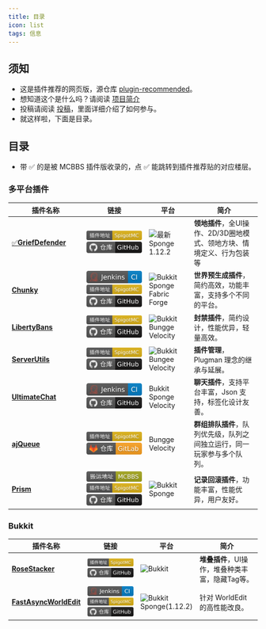 ```yaml
---
title: 目录
icon: list
tags: 信息
---
```

[curseforge]: ./public/cflink.svg
[gh]: ./public/github.svg
[gl]: ./public/gitlab.svg
[mcbbs]: ./public/mcbbslink.svg
[mcmod]: ./public/mcmod.svg
[spigot]: ./public/spigotmclink.svg
[jenkins]: ./public/jenkins.svg
<style>
table th:first-of-type {
    width: 30%;
}
table th:nth-of-type(2) {
    width: 25%;
}
table th:nth-of-type(3) {
    width: 18%;
}
table th:nth-of-type(4) {
    width: 30%;
}
</style>

## 须知
- 这是插件推荐的网页版，源仓库 [plugin-recommended](https://github.com/Tartaros-Gamer/plugin-recommended)。 
- 想知道这个是什么吗？请阅读 [项目简介](./introduction)
- 投稿请阅读 [投稿](./contribution)，里面详细介绍了如何参与。
- 就这样啦，下面是目录。

## 目录
- 带 ✅ 的是被 MCBBS 插件版收录的，点 ✅ 能跳转到插件推荐贴的对应楼层。

### 多平台插件
插件名称 | 链接 | 平台 | 简介 
------------- | ------------- | ------------- | -------------
[✅](https://www.mcbbs.net/forum.php?mod=redirect&goto=findpost&ptid=1265727&pid=23546408)[**GriefDefender**](../多平台/GriefDefender) | [![spigot]](https://www.spigotmc.org/resources/68900/) [![gh]](https://github.com/bloodmc/GriefDefender) | ![最新](https://img.shields.io/spiget/tested-versions/68900?label=Bukkit&style=flat-square)Sponge 1.12.2 | **领地插件**，全UI操作、2D/3D圈地模式、领地方块、情境定义、行为包装等
[**Chunky**](../多平台/Chunky) | [![jenkins]](https://ci.codemc.io/view/Author/job/pop4959/job/Chunky/) [![spigot]](https://www.spigotmc.org/resources/chunky.81534/) [![gh]](https://github.com/pop4959/Chunky) | ![Bukkit](https://img.shields.io/spiget/tested-versions/81534?label=Bukkit) Sponge Fabric Forge | **世界预生成插件**，简约高效，功能丰富，支持多个不同的平台。
[**LibertyBans**](../多平台/LibertyBans) | [![spigot]](https://www.spigotmc.org/resources/libertybans.81063/) [![gh]](https://github.com/A248/LibertyBans) | ![Bukkit](https://img.shields.io/spiget/tested-versions/81063?label=Bukkit) Bungge Velocity | **封禁插件**，简约设计，性能优异，轻量高效。
[**ServerUtils**](../多平台/ServerUtils) | [![spigot]](https://www.spigotmc.org/resources/79599/) [![gh]](https://github.com/FrankHeijden/ServerUtils) | ![Bukkit](https://img.shields.io/spiget/tested-versions/79599?label=Bukkit) Bungee Velocity | **插件管理**，Plugman 理念的继承与延展。
[**UltimateChat**](../多平台/UltimateChat) | [![jenkins]](http://host.areaz12server.net.br:8081/job/UltimateChat/) [![gh]](https://github.com/FabioZumbi12/UltimateChat) | Bukkit Sponge Velocity | **聊天插件**，支持平台丰富，Json 支持，标签化设计友善。
[**ajQueue**](../多平台/ajQueue) | [![spigot]](https://www.spigotmc.org/resources/ajqueue.78266/) [![gl]](https://gitlab.com/ajg0702/ajqueue) | Bungge Velocity | **群组排队插件**，队列优先级，队列之间独立运行，同一玩家参与多个队列。
[**Prism**](../多平台/Prism) | [![mcbbs]](https://www.mcbbs.net/thread-1230654-1-1.html) [![spigot]](https://www.spigotmc.org/resources/prism.75166/) [![gh]](https://github.com/AddstarMC/Prism-Bukkit) | ![Bukkit](https://img.shields.io/spiget/tested-versions/75166?label=Bukkit) Sponge | **记录回滚插件**，功能丰富，性能优异，用户友好。

### Bukkit
插件名称 | 链接 | 平台 | 简介 
------------- | ------------- | ------------- | -------------
[**RoseStacker**](../Bukkit/RoseStacker) | [![spigot]](https://www.spigotmc.org/resources/rosestacker.82729/) [![gh]](https://github.com/Rosewood-Development/RoseStacker) | ![Bukkit](https://img.shields.io/spiget/tested-versions/82729?label=Bukkit) | **堆叠插件**，UI操作，堆叠种类丰富，隐藏Tag等。
[**FastAsyncWorldEdit**](../Bukkit/FastAsyncWorldEdit) | [![jenkins]](https://ci.athion.net/) [![spigot]](https://www.spigotmc.org/resources/fast-async-worldedit.13932/) [![gh]](https://github.com/IntellectualSites/FastAsyncWorldEdit) | ![Bukkit](https://img.shields.io/spiget/tested-versions/13932?label=Bukkit) Sponge(1.12.2) | 针对 WorldEdit 的高性能改良。

